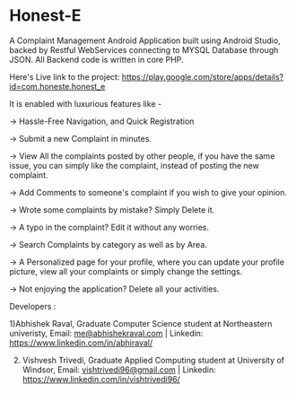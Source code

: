 # Honest-E
A Complaint Management Android Application built using Android Studio, backed by Restful WebServices connecting to MYSQL Database through JSON. All Backend code is written in core PHP.


Here's Live link to the project: https://play.google.com/store/apps/details?id=com.honeste.honest_e


It is enabled with luxurious features like -

-> Hassle-Free Navigation, and Quick Registration

-> Submit a new Complaint in minutes.

-> View All the complaints posted by other people, if you have the same issue, you can simply like the complaint, instead of posting the new complaint.

-> Add Comments to someone's complaint if you wish to give your opinion.

-> Wrote some complaints by mistake? Simply Delete it.

-> A typo in the complaint? Edit it without any worries.

-> Search Complaints by category as well as by Area.

-> A Personalized page for your profile, where you can update your profile picture, view all your complaints or simply change the settings.

-> Not enjoying the application? Delete all your activities.


Developers :

1)Abhishek Raval, Graduate Computer Science student at Northeastern univeristy,
 Email: me@abhishekraval.com | Linkedin: https://www.linkedin.com/in/abhiraval/

2) Vishvesh Trivedi, Graduate Applied Computing student at University of Windsor,
Email: vishtrivedi96@gmail.com | Linkedin: https://www.linkedin.com/in/vishtrivedi96/
